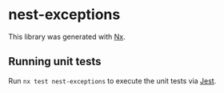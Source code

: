 # nest-exceptions

This library was generated with [Nx](https://nx.dev).

## Running unit tests

Run `nx test nest-exceptions` to execute the unit tests via [Jest](https://jestjs.io).
